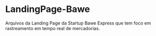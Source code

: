 # LandingPage-Bawe
Arquivos da Landing Page da Startup Bawe Express que tem foco em rastreamento em tempo real de mercadorias.
